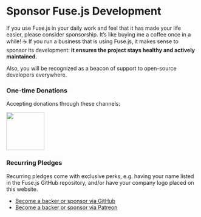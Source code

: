 # Sponsor Fuse.js Development

If you use Fuse.js in your daily work and feel that it has made your life easier, please consider sponsorship. It’s like buying me a coffee once in a while! ☕️ If you run a business that is using Fuse.js, it makes sense to sponsor its development: **it ensures the project stays healthy and actively maintained.**

Also, you will be recognized as a beacon of support to open-source developers everywhere.

### One-time Donations

Accepting donations through these channels:

<a href="https://www.paypal.me/kirorisk" target="_blank" rel="noopener">
  <img src="/paypal.png" style="width:100px">
</a>

### Recurring Pledges

Recurring pledges come with exclusive perks, e.g. having your name listed in the Fuse.js GitHub repository, and/or have your company logo placed on this website.

- [Become a backer or sponsor via GitHub](https://github.com/sponsors/krisk)
- [Become a backer or sponsor via Patreon](https://www.patreon.com/fusejs)

<style>
</style>
